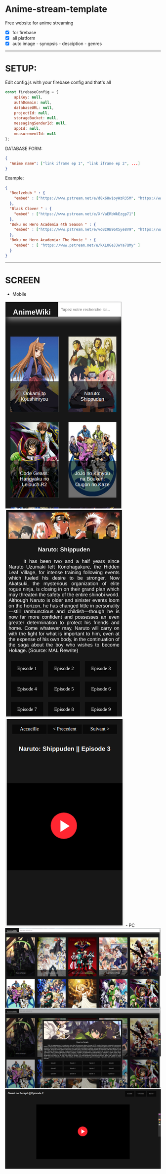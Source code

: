 # Anime-stream-template
Free website for anime streaming
- [x] for firebase
- [x] all platform
- [x] auto image - synopsis - desciption - genres
------------------------------
# SETUP:
Edit config.js with your firebase config and that's all
```js
const firebaseConfig = {
    apiKey: null,
    authDomain: null,
    databaseURL: null,
    projectId: null,
    storageBucket: null,
    messagingSenderId: null,
    appId: null,
    measurementId: null
};
```
DATABASE FORM:
```json
{
  "Anime name": ["link iframe ep 1", "link iframe ep 2", ...]
}
```
Example:
```json
{
  "Beelzebub " : {
    "embed" : ["https://www.pstream.net/e/d8x68w1oyWzR35M", "https://www.pstream.net/e/J3VgnkL0JVD8q2D", "https://www.pstream.net/e/27kD1B3AER3vq1K", "https://www.pstream.net/e/JXrgQX71Bdr5oyQ", "https://www.pstream.net/e/29ne1B3AEd3vGql", "https://www.pstream.net/e/GBVgYMDoeVEgqn2", "https://www.pstream.net/e/LreDoBoZBbZ2VBk", "https://www.pstream.net/e/ZjWg1B3AEm38KNp", "https://www.pstream.net/e/nd7g0YE1Zq2KWQj", "https://www.pstream.net/e/VN19xKgYK6XDxGP", "https://www.pstream.net/e/aPd80YEwP0PN4wx", "https://www.pstream.net/e/5OLxbGa25QK8rlM", "https://www.pstream.net/e/dVj8Ll7Yjj38qEm", "https://www.pstream.net/e/4g6xKy7a44aNlbW", "https://www.pstream.net/e/RD5KoBo4jjrvkGA", "https://www.pstream.net/e/Vv12A17NaaX27Y6", "https://www.pstream.net/e/Zl7emALJAEQeOa0", "https://www.pstream.net/e/lnZvOyR9yXQKNYX", "https://www.pstream.net/e/g2G8Ll7wlQ38mlv", "https://www.pstream.net/e/7WJ8mAoY00L80rX", "https://www.pstream.net/e/2dN8dn0MZr4Jb9n"]
  },
  "Black Clover " : {
    "embed" : ["https://www.pstream.net/e/XrVaERbWkEzgp71"]
  },
  "Boku no Hero Academia 4th Season " : {
    "embed" : ["https://www.pstream.net/e/voBz9B96X5ye8V9", "https://www.pstream.net/e/RaE47KgbKe14Y81", "https://www.pstream.net/e/w3Xyj5jeqwLzg5q", "https://www.pstream.net/e/ZMXOAbJk7dvEoeP", "https://www.pstream.net/e/90Yb1kp8ZA5EGPx", "https://www.pstream.net/e/l0OY6nO73AqYWRk", "https://embed.mystream.to/3ww8pk9mwuns", "https://embed.mystream.to/g71qdg0osjdy", "https://embed.mystream.to/vmmlo7u4tleb", "https://www.pstream.net/e/OawzbyZ4pyVYkjb", "https://www.pstream.net/e/lxGgv2dX7PkgM2N", "https://embed.mystream.to/rp3xe0a1wun8", "https://www.pstream.net/e/4eD29PJN7BrEYV8", "https://www.pstream.net/e/pzM6OVGlXNLDBAl", "https://www.pstream.net/e/NQJzZVZJR4yzm7b", "https://www.pstream.net/e/z4VrxXA9VpZBQD2", "https://www.pstream.net/e/DgWPaalM7PQ7NVv", "https://www.pstream.net/e/XOAdebQEJD2YMyP", "https://www.pstream.net/e/peRBLwLoBVVnWP4", "https://www.pstream.net/e/KgeMQ68dLG7pA0a", "https://www.pstream.net/e/zmRWg0gNZmjNQxy", "https://www.pstream.net/e/KzoqMApywx4ZvdX", "https://www.pstream.net/e/Xkg4qpk09rnd20X", "https://www.pstream.net/e/gGBYDkjB8wRr1o4", "https://www.pstream.net/e/zpy2M6q66JleM1P" ]
  },
  "Boku no Hero Academia: The Movie " : {
    "embed" : [ "https://www.pstream.net/e/kXLOGeJJwYa7QMy" ]
  }
}
```
--------------------
# SCREEN
- Mobile
<img alt="mobile acceuille" src="./screen/Mobile/acceuille.png"/>
<img alt="mobile descrip" src="./screen/Mobile/descrip.png"/>
<img alt="mobile video" src="./screen/Mobile/video.png"/>
- PC
<img alt="PC acceuille" src="./screen/PC/accueille.png"/>
<img alt="PC description" src="./screen/PC/description.png"/>
<img alt="PC video" src="./screen/PC/video.png"/>
